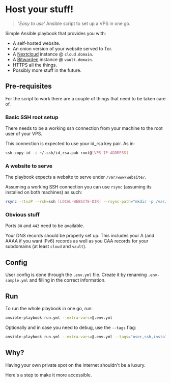 # Host your stuff!
> '*Easy to use*' Ansible script to set up a VPS in one go.

Simple Ansible playbook that provides you with:

- A self-hosted website.
- An onion version of your website served to Tor.
- A [Nextcloud](https://nextcloud.com/) instance @ `cloud.domain`.
- A [Bitwarden](https://bitwarden.com/) instance @ `vault.domain`.
- HTTPS all the things.
- Possibly more stuff in the future.

## Pre-requisites

For the script to work there are a couple of things that need to be taken care of.

### Basic SSH root setup

There needs to be a working ssh connection from your machine to the root user of your VPS.

This connection is expected to use your id_rsa key pair. As in:

```sh
ssh-copy-id -i ~/.ssh/id_rsa.pub root@[VPS-IP-ADDRESS]
```

### A website to serve

The playbook expects a website to serve under `/var/www/website/`.

Assuming a working SSH connection you can use `rsync` (assuming its installed on both machines) as such:

```sh
rsync -rtvzP --rsh=ssh [LOCAL-WEBSITE-DIR] --rsync-path="mkdir -p /var/www/website && rsync" root@[VPS-IP-ADDRESS]:/var/www/website
```

### Obvious stuff

Ports `80` and `443` need to be available.

Your DNS records should be properly set up.
This includes your A (and AAAA if you want IPv6) records as well as you CAA records for your subdomains (at least `cloud` and `vault`).

## Config

User config is done through the `.env.yml` file.
Create it by renaming `.env-sample.yml` and filling in the correct information.

## Run

To run the whole playbook in one go, run:

```sh
ansible-playbook run.yml --extra-vars=@.env.yml
```

Optionally and in case you need to debug, use the `--tags` flag:

```sh
ansible-playbook run.yml --extra-vars=@.env.yml --tags="user,ssh,install"
```

## Why?

Having your own private spot on the internet shouldn't be a luxury.

Here's a step to make it more accessible.
